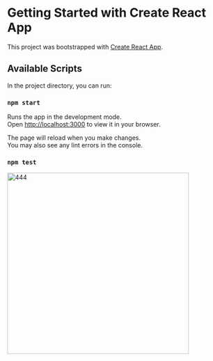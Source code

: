 # Getting Started with Create React App

This project was bootstrapped with [Create React App](https://github.com/facebook/create-react-app).

## Available Scripts

In the project directory, you can run:

### `npm start`

Runs the app in the development mode.\
Open [http://localhost:3000](http://localhost:3000) to view it in your browser.

The page will reload when you make changes.\
You may also see any lint errors in the console.

### `npm test`

<img width="417" alt="444" src="https://user-images.githubusercontent.com/98822839/195728494-37eedf42-3ea6-42b8-aa37-76a2b1d79522.PNG">
